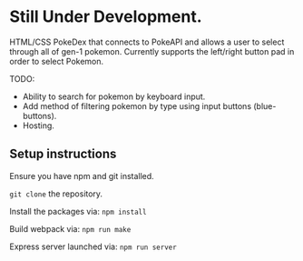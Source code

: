 <h1> Still Under Development.</h1>

<span>
HTML/CSS PokeDex that connects to PokeAPI and allows a user to select through all of gen-1 pokemon.
Currently supports the left/right button pad in order to select Pokemon. 
</span>

TODO:
- Ability to search for pokemon by keyboard input.
- Add method of filtering pokemon by type using input buttons (blue-buttons).
- Hosting. 

<h2> Setup instructions </h2>

Ensure you have npm and git installed.

`git clone` the repository.

Install the packages via:
`npm install` 

Build webpack via:
`npm run make` 

Express server launched via:
`npm run server` 

